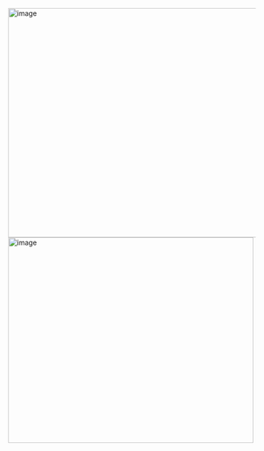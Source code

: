<img width="526" height="466" alt="image" src="https://github.com/user-attachments/assets/20590d4e-ae75-43ac-a1ae-674e92f147cb" />



<img width="499" height="418" alt="image" src="https://github.com/user-attachments/assets/7d036a16-0f50-48dc-a092-6d4f670c1a08" />

